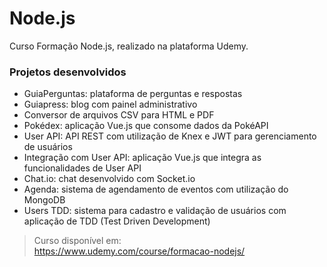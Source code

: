 # Node.js

Curso Formação Node.js, realizado na plataforma Udemy.

### Projetos desenvolvidos  
- GuiaPerguntas: plataforma de perguntas e respostas
- Guiapress: blog com painel administrativo
- Conversor de arquivos CSV para HTML e PDF
- Pokédex: aplicação Vue.js que consome dados da PokéAPI
- User API: API REST com utilização de Knex e JWT para gerenciamento de usuários
- Integração com User API: aplicação Vue.js que integra as funcionalidades de User API
- Chat.io: chat desenvolvido com Socket.io
- Agenda: sistema de agendamento de eventos com utilização do MongoDB
- Users TDD: sistema para cadastro e validação de usuários com aplicação de TDD (Test Driven Development)

> Curso disponível em:  
https://www.udemy.com/course/formacao-nodejs/
